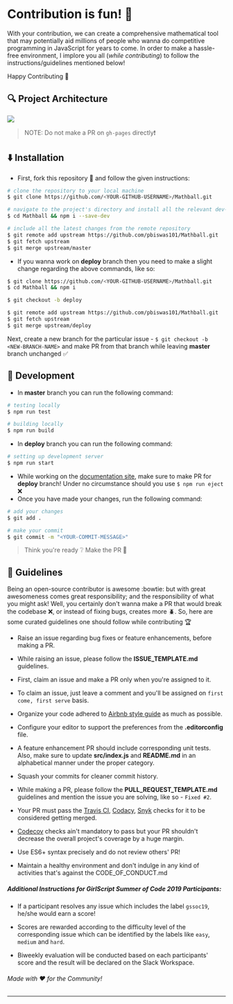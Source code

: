 # Contribution is fun! :green_heart:

With your contribution, we can create a comprehensive mathematical tool that may potentially aid millions of people who wanna do competitive programming in JavaScript for years to come. In order to make a hassle-free environment, I implore you all (_while contributing_) to follow the instructions/guidelines mentioned below!

Happy Contributing :slightly_smiling_face:

## :mag: Project Architecture

![](https://github.com/pbiswas101/Mathball/blob/master/assets/project_architecture.png)

> NOTE: Do not make a PR on `gh-pages` directly:heavy_exclamation_mark:

## :arrow_down: Installation

- First, fork this repository :fork_and_knife: and follow the given instructions:

```bash
# clone the repository to your local machine
$ git clone https://github.com/<YOUR-GITHUB-USERNAME>/Mathball.git

# navigate to the project's directory and install all the relevant dev-dependencies
$ cd Mathball && npm i --save-dev

# include all the latest changes from the remote repository
$ git remote add upstream https://github.com/pbiswas101/Mathball.git
$ git fetch upstream
$ git merge upstream/master
```

- If you wanna work on **deploy** branch then you need to make a slight change regarding the above commands, like so:

```bash
$ git clone https://github.com/<YOUR-GITHUB-USERNAME>/Mathball.git
$ cd Mathball && npm i

$ git checkout -b deploy

$ git remote add upstream https://github.com/pbiswas101/Mathball.git
$ git fetch upstream
$ git merge upstream/deploy

```

Next, create a new branch for the particular issue - `$ git checkout -b <NEW-BRANCH-NAME>` and make PR from that branch while leaving **master** branch unchanged :white_check_mark:



## :construction: Development

- In **master** branch you can run the following command:
```bash
# testing locally
$ npm run test

# building locally
$ npm run build
```

- In **deploy** branch you can run the following command:
```bash
# setting up development server
$ npm run start
```

- While working on the [documentation site][1], make sure to make PR for **deploy** branch! Under no circumstance should you use `$ npm run eject` :x:
- Once you have made your changes, run the following command:

```bash
# add your changes
$ git add .

# make your commit
$ git commit -m "<YOUR-COMMIT-MESSAGE>"
```

> Think you're ready :grey_question: Make the PR :tropical_drink:


## :page_with_curl: Guidelines

Being an open-source contributor is awesome :bowtie: but with great awesomeness comes great responsibility; and the responsibility of what you might ask! Well, you certainly don't wanna make a PR that would break the codebase :x:, or instead of fixing bugs, creates more :beetle:. So, here are some curated guidelines one should follow while contributing :trophy:

- Raise an issue regarding bug fixes or feature enhancements, before making a PR.

- While raising an issue, please follow the **ISSUE_TEMPLATE.md** guidelines.

- First, claim an issue and make a PR only when you're assigned to it.

- To claim an issue, just leave a comment and you'll be assigned on `first come, first serve` basis.

- Organize your code adhered to [Airbnb style guide][2] as much as possible.

- Configure your editor to support the preferences from the **.editorconfig** file.

- A feature enhancement PR should include corresponding unit tests. Also, make sure to update **src/index.js** and **README.md** in an alphabetical manner under the proper category.

- Squash your commits for cleaner commit history.

- While making a PR, please follow the **PULL_REQUEST_TEMPLATE.md** guidelines and mention the issue you are solving, like so - `Fixed #2`.

- Your PR must pass the [Travis CI][3], [Codacy][4], [Snyk][5] checks for it to be considered getting merged.

- [Codecov][6] checks ain't mandatory to pass but your PR shouldn't decrease the overall project's coverage by a huge margin.

- Use ES6+ syntax precisely and do not review others' PR!

- Maintain a healthy environment and don't indulge in any kind of activities that's against the CODE_OF_CONDUCT.md

##### Additional Instructions for GirlScript Summer of Code 2019 Participants:

- If a participant resolves any issue which includes the label `gssoc19`, he/she would earn a score!

- Scores are rewarded according to the difficulty level of the corresponding issue which can be identified by the labels like `easy`, `medium` and `hard`.

- Biweekly evaluation will be conducted based on each participants' score and the result will be declared on the Slack Workspace.

###### Made with :hearts: for the Community!

---

[1]: https://pbiswas101.github.io/Mathball/
[2]: https://github.com/airbnb/javascript
[3]: https://travis-ci.org/
[4]: https://www.codacy.com/
[5]: https://snyk.io/
[6]: https://codecov.io/
